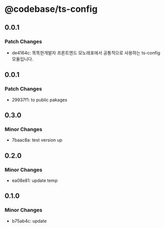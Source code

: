 # @codebase/ts-config

## 0.0.1

### Patch Changes

- de4164c: 똑똑한개발자 프론트엔드 모노레포에서 공통적으로 사용하는 ts-config 모듈입니다.

## 0.0.1

### Patch Changes

- 29937f1: to public pakages

## 0.3.0

### Minor Changes

- 7baac8a: test version up

## 0.2.0

### Minor Changes

- ea08e81: update temp

## 0.1.0

### Minor Changes

- b75ab4c: update
